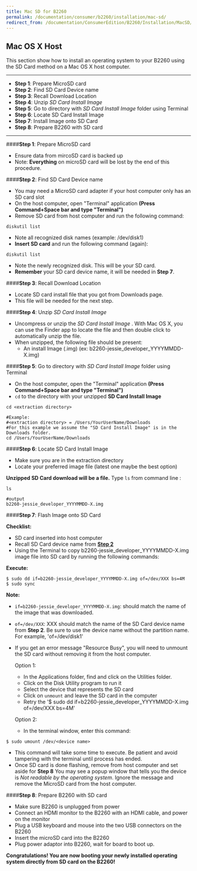 ```yaml
---
title: Mac SD for B2260
permalink: /documentation/consumer/b2260/installation/mac-sd/
redirect_from: /documentation/ConsumerEdition/B2260/Installation/MacSD/
---
```

## Mac OS X Host

This section show how to install an operating system to your B2260 using the SD Card method on a Mac OS X host computer.
***

- **Step 1**: Prepare MicroSD card
- **Step 2**: Find SD Card Device name
- **Step 3**: Recall Download Location
- **Step 4**: Unzip _SD Card Install Image_
- **Step 5**: Go to directory with _SD Card Install Image_ folder using Terminal
- **Step 6**: Locate SD Card Install Image
- **Step 7**: Install Image onto SD Card
- **Step 8**: Prepare B2260 with SD card

***

####**Step 1**: Prepare MicroSD card

- Ensure data from mircoSD card is backed up
- Note: **Everything** on microSD card will be lost by the end of this procedure.

####**Step 2**: Find SD Card Device name

- You may need a MicroSD card adapter if your host computer only has an SD card slot
- On the host computer, open "Terminal" application **(Press Command+Space bar and type "Terminal")**
- Remove SD card from host computer and run the following command:
```shell
diskutil list
```
- Note all recognized disk names (example: /dev/disk1)
- **Insert SD card** and run the following command (again):
```shell
diskutil list
```
- Note the newly recognized disk. This will be your SD card.
- **Remember** your SD card device name, it will be needed in **Step 7**.

####**Step 3**: Recall Download Location

- Locate SD card install file that you got from Downloads page.
- This file will be needed for the next step.

####**Step 4**: Unzip _SD Card Install Image_

- Uncompress or unzip the _SD Card Install Image_ . With Mac OS X, you can use the Finder app to locate the file and then double click to automatically unzip the file.
- When unzipped, the following file should be present:
   - An install Image (.img) (ex: b2260-jessie_developer_YYYYMMDD-X.img)

####**Step 5**: Go to directory with _SD Card Install Image_ folder using Terminal

- On the host computer, open the "Terminal" application **(Press Command+Space bar and type "Terminal")**
- `cd` to the directory with your unzipped **SD Card Install Image**

```shell
cd <extraction directory>

#Example:
#<extraction directory> = /Users/YourUserName/Downloads
#For this example we assume the "SD Card Install Image" is in the Downloads folder.
cd /Users/YourUserName/Downloads
```

####**Step 6**: Locate SD Card Install Image

- Make sure you are in the extraction directory
- Locate your preferred image file (latest one maybe the best option)

**Unzipped SD Card download will be a file.** Type `ls` from command line :

```shell
ls

#output
b2260-jessie_developer_YYYYMMDD-X.img
```

####**Step 7**: Flash Image onto SD Card

**Checklist:**

- SD card inserted into host computer
- Recall SD Card device name from [**Step 2**]()
- Using the Terminal to copy b2260-jessie_developer_YYYYMMDD-X.img image file into SD card by running the following commands:

**Execute:**

```shell
$ sudo dd if=b2260-jessie_developer_YYYYMMDD-X.img of=/dev/XXX bs=4M
$ sudo sync
```

**Note:**

- `if=b2260-jessie_developer_YYYYMMDD-X.img`: should match the name of the image that was downloaded.
- `of=/dev/XXX`: XXX should match the name of the SD Card device name from **Step 2**. Be sure to use the device name without the partition name. For example, 'of=/dev/disk1'
- If you get an error message "Resource Busy", you will need to unmount the SD card without removing it from the host computer.

  Option 1:
  - In the Applications folder, find and click on the Utilities folder.
  - Click on the Disk Utility program to run it
  - Select the device that represents the SD card
  - Click on `unmount` and leave the SD card in the computer
  - Retry the '$ sudo dd if=b2260-jessie_developer_YYYYMMDD-X.img of=/dev/XXX bs=4M'

  Option 2:
  - In the terminal window, enter this command:
```shell
$ sudo umount /dev/<device name>
```

- This command will take some time to execute. Be patient and avoid tampering with the terminal until process has ended.
- Once SD card is done flashing, remove from host computer and set aside for **Step 8** You may see a popup window that tells you the device is _Not readable by the operating system_. Ignore the message and remove the MicroSD card from the host computer.

####**Step 8**: Prepare B2260 with SD card

- Make sure B2260 is unplugged from power
- Connect an HDMI monitor to the B2260 with an HDMI cable, and power on the monitor
- Plug a USB keyboard and mouse into the two USB connectors on the B2260
- Insert the microSD card into the B2260
- Plug power adaptor into B2260, wait for board to boot up.

**Congratulations! You are now booting your newly installed operating system directly from SD card on the B2260!**
